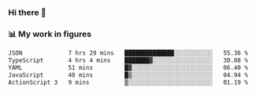 ### Hi there 👋

### 📊 My work in figures

<!--START_SECTION:waka-->

```txt
JSON             7 hrs 29 mins   ██████████████░░░░░░░░░░░   55.36 %
TypeScript       4 hrs 4 mins    ███████▓░░░░░░░░░░░░░░░░░   30.08 %
YAML             51 mins         █▓░░░░░░░░░░░░░░░░░░░░░░░   06.40 %
JavaScript       40 mins         █▒░░░░░░░░░░░░░░░░░░░░░░░   04.94 %
ActionScript 3   9 mins          ▒░░░░░░░░░░░░░░░░░░░░░░░░   01.19 %
```

<!--END_SECTION:waka-->
